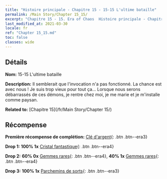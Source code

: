 ```yaml
---
title: "Histoire principale - Chapitre 15 - 15-15 L'ultime bataille"
permalink: /Main Story/Chapter 15_15/
excerpt: "Chapitre 15 - 15. Era of Chaos  Histoire principale - Chapitre 15_15. 15-15 L'ultime bataille"
last_modified_at: 2021-03-30
locale: fr
ref: "Chapter 15_15.md"
toc: false
classes: wide
---
```


## Détails

 **Nom:** 15-15 L'ultime bataille

 **Description:** Il semblerait que l'invocation n'a pas fonctionné. La chance est avec nous ! Je suis trop vieux pour tout ça... Lorsque nous serons débarrassés de ces démons, je rentre chez moi, je me marie et je m'installe comme paysan.

 **Related to:** [Chapitre 15](/fr/Main Story/Chapter 15/)

## Récompense

 **Première récompense de complétion:** [Clé d'argent](/fr/Items/con_693/){: .btn .btn--era3}

 **Drop 1:** **100% 1x** [Cristal fantastique](/fr/Items/mat_52/){: .btn .btn--era4}

 **Drop 2:** **60% 0x** [Gemmes rares](/fr/Items/mat_44/){: .btn .btn--era4}, **40% 1x** [Gemmes rares](/fr/Items/mat_44/){: .btn .btn--era4}

 **Drop 3:** **100% 1x** [Parchemins de sorts](/fr/Items/con_694/){: .btn .btn--era3}

